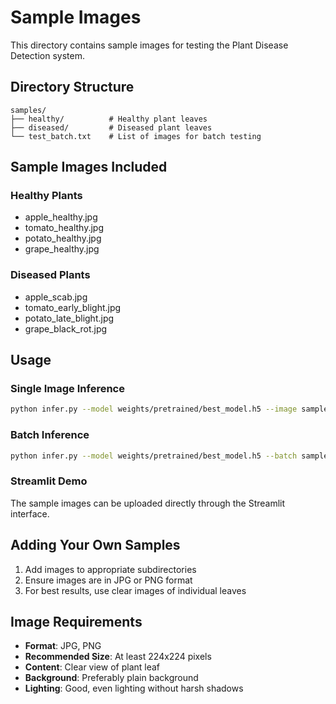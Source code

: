 # Sample Images

This directory contains sample images for testing the Plant Disease Detection system.

## Directory Structure

```
samples/
├── healthy/          # Healthy plant leaves
├── diseased/         # Diseased plant leaves
└── test_batch.txt    # List of images for batch testing
```

## Sample Images Included

### Healthy Plants
- apple_healthy.jpg
- tomato_healthy.jpg
- potato_healthy.jpg
- grape_healthy.jpg

### Diseased Plants
- apple_scab.jpg
- tomato_early_blight.jpg
- potato_late_blight.jpg
- grape_black_rot.jpg

## Usage

### Single Image Inference
```bash
python infer.py --model weights/pretrained/best_model.h5 --image samples/diseased/tomato_early_blight.jpg
```

### Batch Inference
```bash
python infer.py --model weights/pretrained/best_model.h5 --batch samples/test_batch.txt
```

### Streamlit Demo
The sample images can be uploaded directly through the Streamlit interface.

## Adding Your Own Samples

1. Add images to appropriate subdirectories
2. Ensure images are in JPG or PNG format
3. For best results, use clear images of individual leaves

## Image Requirements

- **Format**: JPG, PNG
- **Recommended Size**: At least 224x224 pixels
- **Content**: Clear view of plant leaf
- **Background**: Preferably plain background
- **Lighting**: Good, even lighting without harsh shadows